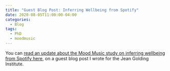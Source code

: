 ```yaml
---
title: "Guest Blog Post: Inferring Wellbeing from Spotify"
date: 2020-08-05T11:00:00-04:00
categories:
  - Blog
tags:
  - PhD
  - moodmusic
---
```


You can [read an update about the Mood Music study on inferring wellbeing from Spotify here](https://jeangoldinginstitute.blogs.bristol.ac.uk/2020/08/05/mood-music-inferring-wellbeing-from-spotify/), on a guest blog post I wrote for the Jean Golding Institute.



